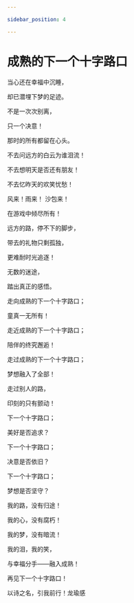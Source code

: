 ```yaml
---

sidebar_position: 4

---
```


# 成熟的下一个十字路口

当心还在幸福中沉睡，

却已潜埋下梦的足迹。

不是一次次别离，

只一个决意！

那时的所有都留在心头。

不去问远方的白云为谁泪流！

不去想明天是否还有朋友！

不去忆昨天的欢笑忧愁！

风来！雨来！ 沙包来！

在游戏中倾尽所有！

远方的路，停不下的脚步，

带去的礼物只剩孤独，

更难耐时光追逐！

无数的迷途，

踏出真正的感悟。

走向成熟的下一个十字路口；

童真一无所有！

走近成熟的下一个十字路口；

陪伴的终究邂逅！

走过成熟的下一个十字路口；

梦想融入了全部！

走过别人的路，

印刻的只有颤动！

下一个十字路口；

美好是否追求？

下一个十字路口；

决意是否依旧？

下一个十字路口；

梦想是否坚守？

我的路，没有归途！

我的心，没有腐朽！

我的梦，没有暗流！

我的泪，我的笑，

与幸福分手——融入成熟！

再见下一个十字路口！

以诗之名，引我前行！龙瑜感

